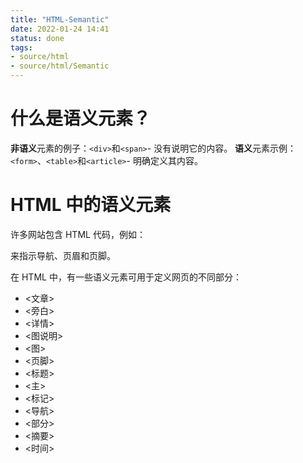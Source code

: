 ```yaml
---
title: "HTML-Semantic"
date: 2022-01-24 14:41
status: done
tags:
- source/html
- source/html/Semantic
---
```

# 什么是语义元素？

**非语义**元素的例子：`<div>`和`<span>`- 没有说明它的内容。
**语义**元素示例： `<form>`、`<table>`和`<article>`- 明确定义其内容。

# HTML 中的语义元素

许多网站包含 HTML 代码，例如： <div id="nav"> <div class="header"> <div id="footer"> 来指示导航、页眉和页脚。

在 HTML 中，有一些语义元素可用于定义网页的不同部分： 
-  <文章>
-  <旁白>
-  <详情>
-  <图说明>
-  <图>
-  <页脚>
-  <标题>
-  <主>
-  <标记>
-  <导航>
-  <部分>
-  <摘要>
-  <时间>

